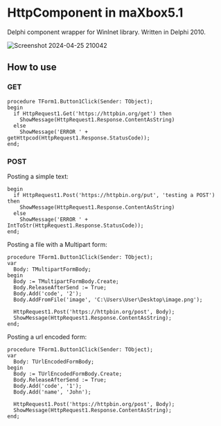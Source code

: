 # HttpComponent in maXbox5.1
Delphi component wrapper for WinInet library. Written in Delphi 2010.

![Screenshot 2024-04-25 210042](https://github.com/maxkleiner/HttpComponent/assets/3393121/00c84fc0-2f5a-457d-8d87-a86729c19765)


## How to use

### GET
```
procedure TForm1.Button1Click(Sender: TObject);
begin
  if HttpRequest1.Get('https://httpbin.org/get') then
    ShowMessage(HttpRequest1.Response.ContentAsString)
  else
    ShowMessage('ERROR ' + getHttpcod(HttpRequest1.Response.StatusCode));
end;
```
### POST
Posting a simple text:
```procedure TForm1.Button1Click(Sender: TObject);
begin
  if HttpRequest1.Post('https://httpbin.org/put', 'testing a POST') then
    ShowMessage(HttpRequest1.Response.ContentAsString)
  else
    ShowMessage('ERROR ' + IntToStr(HttpRequest1.Response.StatusCode));
end;
```
Posting a file with a Multipart form:
```
procedure TForm1.Button1Click(Sender: TObject);
var
  Body: TMultipartFormBody;
begin
  Body := TMultipartFormBody.Create;
  Body.ReleaseAfterSend := True;
  Body.Add('code', '2');
  Body.AddFromFile('image', 'C:\Users\User\Desktop\image.png');

  HttpRequest1.Post('https://httpbin.org/post', Body);
  ShowMessage(HttpRequest1.Response.ContentAsString);
end;
```
Posting a url encoded form:
```
procedure TForm1.Button1Click(Sender: TObject);
var
  Body: TUrlEncodedFormBody;
begin
  Body := TUrlEncodedFormBody.Create;
  Body.ReleaseAfterSend := True;
  Body.Add('code', '1');
  Body.Add('name', 'John');

  HttpRequest1.Post('https://httpbin.org/post', Body);
  ShowMessage(HttpRequest1.Response.ContentAsString);
end;
```

